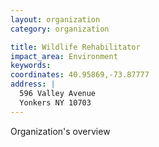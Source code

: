 ```yaml
---
layout: organization
category: organization

title: Wildlife Rehabilitator
impact_area: Environment
keywords: 
coordinates: 40.95869,-73.87777
address: |
  596 Valley Avenue
  Yonkers NY 10703
---
```

Organization's overview
